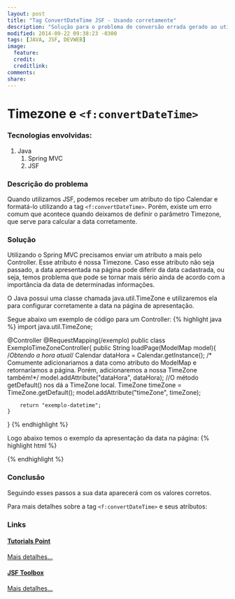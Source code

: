 ```yaml
---
layout: post
title: "Tag ConvertDateTime JSF - Usando corretamente"
description: "Solução para o problema de conversão errada gerado ao utilizarmos a tag `<f:convertDateTime>`"
modified: 2014-09-22 09:38:23 -0300
tags: [JAVA, JSF, DEVWEB]
image:
  feature: 
  credit: 
  creditlink: 
comments: 
share: 
---
```

# Timezone e `<f:convertDateTime>`

### Tecnologias envolvidas:

1. Java
   1. Spring MVC
   2. JSF

### Descrição do problema

Quando utilizamos JSF, podemos receber um atributo do tipo Calendar e formatá-lo utilizando a tag `<f:convertDateTime>`. Porém, existe um erro comum que acontece quando deixamos de definir o parâmetro Timezone, que serve para calcular a data corretamente.

### Solução

Utilizando o Spring MVC precisamos enviar um atributo a mais pelo Controller. Esse atributo é nossa Timezone. Caso esse atributo não seja passado, a data apresentada na página pode diferir da data cadastrada, ou seja, temos problema que pode se tornar mais sério ainda de acordo com a importância da data de determinadas informações.

O Java possui uma classe chamada java.util.TimeZone e utilizaremos ela para configurar corretamente a data na página de apresentação.

Segue abaixo um exemplo de código para um Controller:
{% highlight java %}
import java.util.TimeZone;

@Controller
@RequestMapping(/exemplo)
public class ExemploTimeZoneController{
	public String loadPage(ModelMap model){
		/*Obtendo a hora atual*/
		Calendar dataHora = Calendar.getInstance();
		/*
		Comumente adicionariamos a data como atributo do ModelMap
		e retornaríamos a página. Porém, adicionaremos a nossa 
		TimeZone também!*/
		model.addAttribute("dataHora", dataHora);
		//O método getDefault() nos dá a TimeZone local.
		TimeZone timeZone = TimeZone.getDefault();
		model.addAttribute("timeZone", timeZone);

		return "exemplo-datetime";
	}
}
{% endhighlight %}

Logo abaixo temos o exemplo da apresentação da data na página:
{% highlight html %}
<div class="field-box">
        <h:outputLabel value="Exemplo - Data correta"/>
        <h:inputText readonly="true" value="#{dataHora}">
            <f:convertDateTime dateStyle="full" timeZone="#{timeZone}"/>
        </h:inputText>
</div>
{% endhighlight %}

### Conclusão
Seguindo esses passos a sua data aparecerá com os valores corretos.

Para mais detalhes sobre a tag `<f:convertDateTime>` e seus atributos:

### Links

#### <a target="_blank" href="http://www.tutorialspoint.com">Tutorials Point</a>

<a target="_blank" class="btn primary" href="http://www.tutorialspoint.com/jsf/jsf_convertdatetime_tag.htm"> Mais detalhes... </a>

#### <a target="_blank" href="http://www.jsftoolbox.com/">JSF Toolbox</a>
<a target="_blank" class="btn primary" href="http://www.jsftoolbox.com/documentation/help/12-TagReference/core/f_convertDateTime.html"> Mais detalhes... </a>